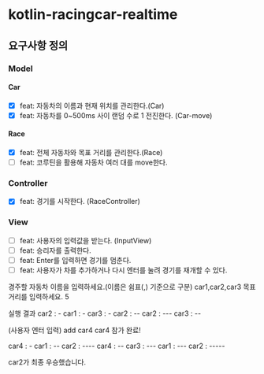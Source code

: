 # kotlin-racingcar-realtime

## 요구사항 정의
### Model
#### Car
- [x] feat: 자동차의 이름과 현재 위치를 관리한다.(Car)
- [x] feat: 자동차를 0~500ms 사이 랜덤 수로 1 전진한다. (Car-move)

#### Race
- [x] feat: 전체 자동차와 목표 거리를 관리한다.(Race)
- [ ] feat: 코루틴을 활용해 자동차 여러 대를 move한다.

### Controller
- [x] feat: 경기를 시작한다. (RaceController)

### View
- [ ] feat: 사용자의 입력값을 받는다. (InputView)
- [ ] feat: 승리자를 출력한다.
- [ ] feat: Enter를 입력하면 경기를 멈춘다.
- [ ] feat: 사용자가 차를 추가하거나 다시 엔터를 눌려 경기를 재개할 수 있다.

경주할 자동차 이름을 입력하세요.(이름은 쉼표(,) 기준으로 구분)
car1,car2,car3
목표 거리를 입력하세요.
5

실행 결과
car2 : -
car1 : -
car3 : -
car2 : --
car2 : ---
car3 : --

(사용자 엔터 입력)
add car4
car4 참가 완료!

car4 : -
car1 : --
car2 : ----
car4 : --
car3 : ---
car1 : ---
car2 : -----

car2가 최종 우승했습니다.
